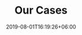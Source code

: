 ---
title: "Our Cases"
date: 2019-08-01T16:19:26+06:00
draft: false
description: "this is meta description"
---